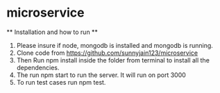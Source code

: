 # microservice

** Installation and how to run **

1. Please insure if node, mongodb is installed and mongodb is running.
2. Clone code from https://github.com/sunnyjain123/microservice
3. Then Run npm install inside the folder from terminal to install all the dependencies.
4. The run npm start to run the server. It will run on port 3000
5. To run test cases run npm test.
